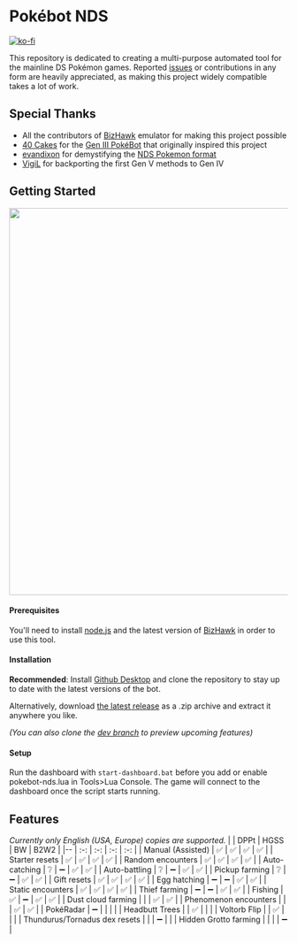 # Pokébot NDS
[![ko-fi](https://ko-fi.com/img/githubbutton_sm.svg)](https://ko-fi.com/B0B7RMWPP)

This repository is dedicated to creating a multi-purpose automated tool for the mainline DS Pokémon games. Reported [issues](https://github.com/wyanido/pokebot-nds/issues) or contributions in any form are heavily appreciated, as making this project widely compatible takes a lot of work.

## Special Thanks

- All the contributors of [BizHawk](https://github.com/TASEmulators/BizHawk) emulator for making this project possible
- [40 Cakes](https://github.com/40Cakes) for the [Gen III PokéBot](https://github.com/40Cakes/pokebot-gen3) that originally inspired this project
- [evandixon](https://projectpokemon.org/home/profile/183-evandixon/) for demystifying the [NDS Pokemon format](https://projectpokemon.org/home/docs/gen-5/bw-save-structure-r60)
- [VigiL](https://github.com/907VigiL) for backporting the first Gen V methods to Gen IV

## Getting Started
<img src="https://i.imgur.com/lHaYC4z.png" width="700"/>

#### Prerequisites
You'll need to install [node.js](https://nodejs.org/en) and the latest version of [BizHawk](https://github.com/TASEmulators/BizHawk) in order to use this tool. 

#### Installation
**Recommended**: Install [Github Desktop](https://desktop.github.com/) and clone the repository to stay up to date with the latest versions of the bot.

Alternatively, download [the latest release](https://github.com/wyanido/pokebot-nds/releases/latest) as a .zip archive and extract it anywhere you like.

_(You can also clone the [dev branch](https://github.com/wyanido/pokebot-nds/tree/dev) to preview upcoming features)_

#### Setup
Run the dashboard with `start-dashboard.bat` before you add or enable pokebot-nds.lua in Tools>Lua Console. The game will connect to the dashboard once the script starts running.

## Features

_Currently only English (USA, Europe) copies are supported._
|  						| DPPt | HGSS | BW | B2W2 | 
|--						| :-: | :-: | :-: | :-: |
| Manual (Assisted)     | ✅ | ✅ | ✅ | ✅ |
| Starter resets 		| ✅ | ✅ | ✅ | ✅ |
| Random encounters		| ✅ | ✅ | ✅ | ✅ |
| Auto-catching			| ❔ | ➖ | ✅ | ✅ |
| Auto-battling			| ❔ | ➖ | ✅ | ✅ |
| Pickup farming		| ❔ | ➖ | ✅ | ✅ |
| Gift resets 			| ✅ | ✅ | ✅ | ✅ |
| Egg hatching			| ➖ | ➖ | ✅ | ✅ |
| Static encounters 	| ✅ | ✅ | ✅ | ✅ |
| Thief farming			| ➖ | ➖ | ✅ | ✅ |
| Fishing			   	| ✅ | ➖ | ✅ | ✅ |
| Dust cloud farming	|  |  | ✅ | ✅ |
| Phenomenon encounters	|  |  | ✅ | ✅ |
| PokéRadar			   	| ➖ |  |  |  |
| Headbutt Trees			   	|  | ✅ |  |  |
| Voltorb Flip			   	|  | ✅ |  |  |
| Thundurus/Tornadus dex resets	|  |  | ➖ |  |
| Hidden Grotto farming	|  |  |  | ➖ |
